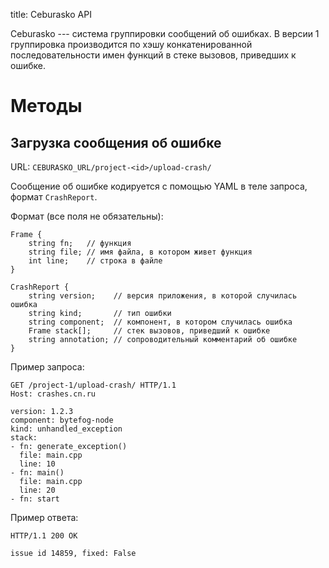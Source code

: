 title: Ceburasko API

Ceburasko --- система группировки сообщений об ошибках. В версии 1 группировка производится по хэшу конкатенированной последовательности имен функций в стеке вызовов, приведших к ошибке.

# Методы

## Загрузка сообщения об ошибке

URL: `CEBURASKO_URL/project-<id>/upload-crash/`

Сообщение об ошибке кодируется с помощью YAML в теле запроса, формат `CrashReport`.

Формат (все поля не обязательны):

    Frame {
        string fn;   // функция
        string file; // имя файла, в котором живет функция
        int line;    // строка в файле
    }

    CrashReport {
        string version;    // версия приложения, в которой случилась ошибка
        string kind;       // тип ошибки
        string component;  // компонент, в котором случилась ошибка
        Frame stack[];     // стек вызовов, приведший к ошибке
        string annotation; // сопроводительный комментарий об ошибке 
    }

Пример запроса:

    GET /project-1/upload-crash/ HTTP/1.1
    Host: crashes.cn.ru

    version: 1.2.3
    component: bytefog-node
    kind: unhandled_exception
    stack:
    - fn: generate_exception()
      file: main.cpp
      line: 10
    - fn: main()
      file: main.cpp
      line: 20
    - fn: start

Пример ответа:

    HTTP/1.1 200 OK

    issue id 14859, fixed: False